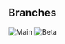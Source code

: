 ## Branches

![Main](https://github.com/github/docs/actions/workflows/main.yml/badge.svg?branch=feature-1)
![Beta](https://github.com/github/docs/actions/workflows/main.yml/badge.svg?branch=feature-1)
